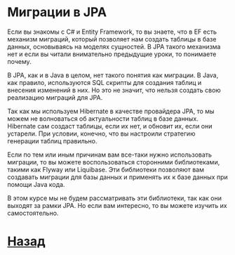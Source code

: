 # Миграции в JPA

Если вы знакомы с C# и Entity Framework, то вы знаете, что в EF есть механизм миграций, который позволяет нам создать таблицы в базе данных, основываясь на моделях сущностей. В JPA такого механизма нет и если вы читали внимательно предыдущие уроки, то понимаете почему.

В JPA, как и в Java в целом, нет такого понятия как миграции. В Java, как правило, используются SQL скрипты для создания таблиц и внесения изменений в них. Но это не значит, что нельзя создать свою реализацию миграций для JPA.

Так как мы используем Hibernate в качестве провайдера JPA, то мы можем не волноваться об актуальности таблиц в базе данных. Hibernate сам создаст таблицы, если их нет, и обновит их, если они устарели. При условии, конечно, что вы настроили стратегию генерации таблиц правильно.

Если по тем или иным причинам вам все-таки нужно использовать миграции, то вы можете воспользоваться сторонними библиотеками, такими как Flyway или Liquibase. Эти библиотеки позволяют вам создавать миграции для базы данных и применять их к базе данных при помощи Java кода.

В этом курсе мы не будем рассматривать эти библиотеки, так как они выходят за рамки JPA. Но если вам интересно, то вы можете изучить их самостоятельно.

# [**Назад**](../hibernate-strategy.md)